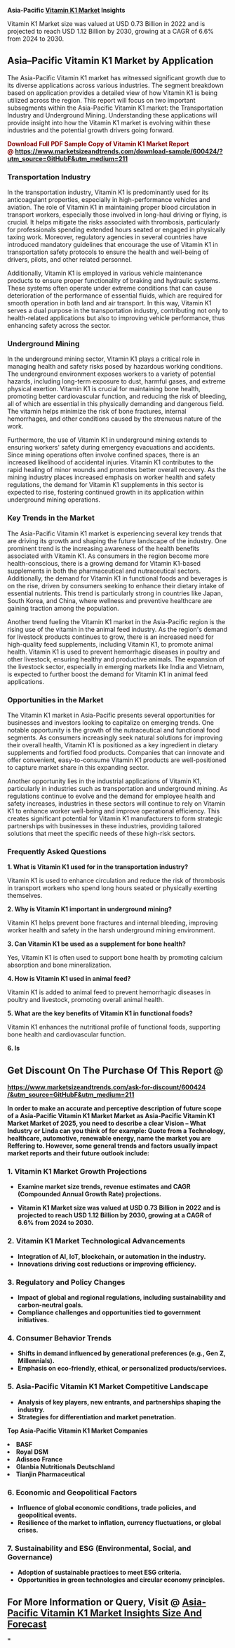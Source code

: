 <p><strong>Asia-Pacific&nbsp;<a href=""https://www.marketsizeandtrends.com/download-sample/600424/&amp;utm_source=GitHubF&amp;utm_medium=211"">Vitamin K1 Market</a> Insights</strong></p><p>Vitamin K1 Market size was valued at USD 0.73 Billion in 2022 and is projected to reach USD 1.12 Billion by 2030, growing at a CAGR of 6.6% from 2024 to 2030.</p><p><h2>Asia–Pacific Vitamin K1 Market by Application</h2><p>The Asia-Pacific Vitamin K1 market has witnessed significant growth due to its diverse applications across various industries. The segment breakdown based on application provides a detailed view of how Vitamin K1 is being utilized across the region. This report will focus on two important subsegments within the Asia-Pacific Vitamin K1 market: the Transportation Industry and Underground Mining. Understanding these applications will provide insight into how the Vitamin K1 market is evolving within these industries and the potential growth drivers going forward. </p><p><strong><p><strong><span style="color: #800000;">Download Full PDF Sample Copy of Vitamin K1 Market Report @</span>&nbsp;</strong><a href="https://www.marketsizeandtrends.com/download-sample/600424/?utm_source=GitHubF&amp;utm_medium=211" target="_blank">https://www.marketsizeandtrends.com/download-sample/600424/?utm_source=GitHubF&amp;utm_medium=211</a></p></strong></p><h3>Transportation Industry</h3><p>In the transportation industry, Vitamin K1 is predominantly used for its anticoagulant properties, especially in high-performance vehicles and aviation. The role of Vitamin K1 in maintaining proper blood circulation in transport workers, especially those involved in long-haul driving or flying, is crucial. It helps mitigate the risks associated with thrombosis, particularly for professionals spending extended hours seated or engaged in physically taxing work. Moreover, regulatory agencies in several countries have introduced mandatory guidelines that encourage the use of Vitamin K1 in transportation safety protocols to ensure the health and well-being of drivers, pilots, and other related personnel.</p><p>Additionally, Vitamin K1 is employed in various vehicle maintenance products to ensure proper functionality of braking and hydraulic systems. These systems often operate under extreme conditions that can cause deterioration of the performance of essential fluids, which are required for smooth operation in both land and air transport. In this way, Vitamin K1 serves a dual purpose in the transportation industry, contributing not only to health-related applications but also to improving vehicle performance, thus enhancing safety across the sector.</p><h3>Underground Mining</h3><p>In the underground mining sector, Vitamin K1 plays a critical role in managing health and safety risks posed by hazardous working conditions. The underground environment exposes workers to a variety of potential hazards, including long-term exposure to dust, harmful gases, and extreme physical exertion. Vitamin K1 is crucial for maintaining bone health, promoting better cardiovascular function, and reducing the risk of bleeding, all of which are essential in this physically demanding and dangerous field. The vitamin helps minimize the risk of bone fractures, internal hemorrhages, and other conditions caused by the strenuous nature of the work.</p><p>Furthermore, the use of Vitamin K1 in underground mining extends to ensuring workers' safety during emergency evacuations and accidents. Since mining operations often involve confined spaces, there is an increased likelihood of accidental injuries. Vitamin K1 contributes to the rapid healing of minor wounds and promotes better overall recovery. As the mining industry places increased emphasis on worker health and safety regulations, the demand for Vitamin K1 supplements in this sector is expected to rise, fostering continued growth in its application within underground mining operations.</p><h3>Key Trends in the Market</h3><p>The Asia-Pacific Vitamin K1 market is experiencing several key trends that are driving its growth and shaping the future landscape of the industry. One prominent trend is the increasing awareness of the health benefits associated with Vitamin K1. As consumers in the region become more health-conscious, there is a growing demand for Vitamin K1-based supplements in both the pharmaceutical and nutraceutical sectors. Additionally, the demand for Vitamin K1 in functional foods and beverages is on the rise, driven by consumers seeking to enhance their dietary intake of essential nutrients. This trend is particularly strong in countries like Japan, South Korea, and China, where wellness and preventive healthcare are gaining traction among the population.</p><p>Another trend fueling the Vitamin K1 market in the Asia-Pacific region is the rising use of the vitamin in the animal feed industry. As the region's demand for livestock products continues to grow, there is an increased need for high-quality feed supplements, including Vitamin K1, to promote animal health. Vitamin K1 is used to prevent hemorrhagic diseases in poultry and other livestock, ensuring healthy and productive animals. The expansion of the livestock sector, especially in emerging markets like India and Vietnam, is expected to further boost the demand for Vitamin K1 in animal feed applications.</p><h3>Opportunities in the Market</h3><p>The Vitamin K1 market in Asia-Pacific presents several opportunities for businesses and investors looking to capitalize on emerging trends. One notable opportunity is the growth of the nutraceutical and functional food segments. As consumers increasingly seek natural solutions for improving their overall health, Vitamin K1 is positioned as a key ingredient in dietary supplements and fortified food products. Companies that can innovate and offer convenient, easy-to-consume Vitamin K1 products are well-positioned to capture market share in this expanding sector.</p><p>Another opportunity lies in the industrial applications of Vitamin K1, particularly in industries such as transportation and underground mining. As regulations continue to evolve and the demand for employee health and safety increases, industries in these sectors will continue to rely on Vitamin K1 to enhance worker well-being and improve operational efficiency. This creates significant potential for Vitamin K1 manufacturers to form strategic partnerships with businesses in these industries, providing tailored solutions that meet the specific needs of these high-risk sectors.</p><h3>Frequently Asked Questions</h3><p><strong>1. What is Vitamin K1 used for in the transportation industry?</strong></p><p>Vitamin K1 is used to enhance circulation and reduce the risk of thrombosis in transport workers who spend long hours seated or physically exerting themselves.</p><p><strong>2. Why is Vitamin K1 important in underground mining?</strong></p><p>Vitamin K1 helps prevent bone fractures and internal bleeding, improving worker health and safety in the harsh underground mining environment.</p><p><strong>3. Can Vitamin K1 be used as a supplement for bone health?</strong></p><p>Yes, Vitamin K1 is often used to support bone health by promoting calcium absorption and bone mineralization.</p><p><strong>4. How is Vitamin K1 used in animal feed?</strong></p><p>Vitamin K1 is added to animal feed to prevent hemorrhagic diseases in poultry and livestock, promoting overall animal health.</p><p><strong>5. What are the key benefits of Vitamin K1 in functional foods?</strong></p><p>Vitamin K1 enhances the nutritional profile of functional foods, supporting bone health and cardiovascular function.</p><p><strong>6. Is</p><h2><strong>Get Discount On The Purchase Of This Report @&nbsp;</strong></h2><p><strong><a href=""https://www.marketsizeandtrends.com/ask-for-discount/600424/&amp;utm_source=GitHubF&amp;utm_medium=211"" target=""_blank"">https://www.marketsizeandtrends.com/ask-for-discount/600424<br />/&amp;utm_source=GitHubF&amp;utm_medium=211</a></strong></p><p>In order to make an accurate and perceptive description of future scope of a Asia-Pacific&nbsp;Vitamin K1 Market Market as Asia-Pacific&nbsp;Vitamin K1 Market Market of 2025, you need to describe a clear Vision &ndash; What Industry or Linda can you think of for example: Quote from a Technology, healthcare, automotive, renewable energy, name the market you are Reffering to. However, some general trends and factors usually impact market reports and their future outlook include:</p><h3>1.&nbsp;<strong>Vitamin K1 Market Growth Projections</strong></h3><ul><li>Examine market size trends, revenue estimates and CAGR (Compounded Annual Growth Rate) projections.</li><li><p>Vitamin K1 Market size was valued at USD 0.73 Billion in 2022 and is projected to reach USD 1.12 Billion by 2030, growing at a CAGR of 6.6% from 2024 to 2030.</p></li></ul><h3>2.&nbsp;<strong>Vitamin K1 Market Technological Advancements</strong></h3><ul><li>Integration of AI, IoT, blockchain, or automation in the industry.</li><li>Innovations driving cost reductions or improving efficiency.</li></ul><h3>3.&nbsp;<strong>Regulatory and Policy Changes</strong></h3><ul><li>Impact of global and regional regulations, including sustainability and carbon-neutral goals.</li><li>Compliance challenges and opportunities tied to government initiatives.</li></ul><h3>4.&nbsp;<strong>Consumer Behavior Trends</strong></h3><ul><li>Shifts in demand influenced by generational preferences (e.g., Gen Z, Millennials).</li><li>Emphasis on eco-friendly, ethical, or personalized products/services.</li></ul><h3>5.&nbsp;<strong>Asia-Pacific Vitamin K1 Market Competitive Landscape</strong></h3><ul><li>Analysis of key players, new entrants, and partnerships shaping the industry.</li><li>Strategies for differentiation and market penetration.</li></ul><p data-pm-slice=""1 1 []"">Top Asia-Pacific Vitamin K1 Market Companies</p><div data-test-id=""""><p><li>BASF</li><li> Royal DSM</li><li> Adisseo France</li><li> Glanbia Nutritionals Deutschland</li><li> Tianjin Pharmaceutical</li></p></div><h3>6.&nbsp;<strong>Economic and Geopolitical Factors</strong></h3><ul><li>Influence of global economic conditions, trade policies, and geopolitical events.</li><li>Resilience of the market to inflation, currency fluctuations, or global crises.</li></ul><h3>7.&nbsp;<strong>Sustainability and ESG (Environmental, Social, and Governance)</strong></h3><ul><li>Adoption of sustainable practices to meet ESG criteria.</li><li>Opportunities in green technologies and circular economy principles.</li></ul><h2><strong>For More Information or Query, Visit @&nbsp;</strong><a href=""https://www.verifiedmarketreports.com/product/vitamin-k1-market/"" target=""_blank"">Asia-Pacific Vitamin K1 Market Insights Size And Forecast</a></h2>"
